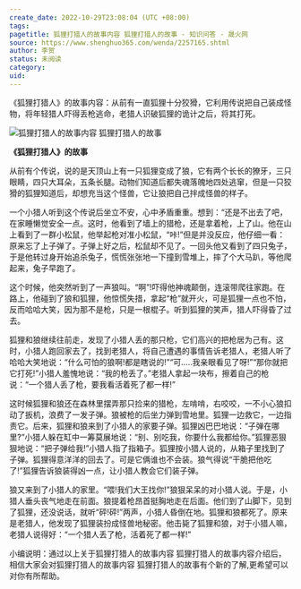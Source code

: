 ```yaml
---
create_date: 2022-10-29T23:08:04 (UTC +08:00)
tags: 
pagetitle: 狐狸打猎人的故事内容 狐狸打猎人的故事 - 知识问答 - 晟火网
source: https://www.shenghuo365.com/wenda/2257165.shtml
author: 李贺
status: 未阅读
category: 
uid: 
---
```


《狐狸打猎人》的故事内容：从前有一直狐狸十分狡猾，它利用传说把自己装成怪物，将年轻猎人吓得丢枪逃命，老猎人识破狐狸的诡计之后，将其打死。

![狐狸打猎人的故事内容 狐狸打猎人的故事](https://www.shenghuo365.com/d/file/biaoti/2021136.jpg "狐狸打猎人的故事内容 狐狸打猎人的故事")

**《狐狸打猎人》的故事**

从前有个传说，说的是天顶山上有一只狐狸变成了狼，它有两个长长的獠牙，三只眼睛，四只大耳朵，五条长腿。动物们知道后都失魂落魄地四处逃窜，但是一只狡猾的狐狸知道后，却想充当这个怪兽，它让狼把自己拌成怪兽的样子。

一个小猎人听到这个传说后坐立不安，心中矛盾重重。想到：“还是不出去了吧，在家睡懒觉安全一点。这时，他看到了墙上的猎枪，还是拿着枪，上了山。他在山上看到了一群小松鼠，他举起枪对准小松鼠，“咔!”但是并没反应，他仔细一看：原来忘了上子弹了。子弹上好之后，松鼠却不见了。一回头他又看到了四只兔子，于是他转过身开始追杀兔子，慌慌张张地一下撞到雪堆上，摔了个大马趴，等他爬起来，兔子早跑了。

这个时候，他突然听到了一声狼叫。“啊”!吓得他神魂颠倒，连滚带爬往家跑。在路上，他碰到了狼和狐狸，他惊慌失措，拿起“枪”就开火，可是狐狸一点也不怕，反而哈哈大笑，因为那不是枪，只是一根棍子。听到狐狸的笑声，猎人吓得昏了过去。

狐狸和狼继续往前走，发现了小猎人丢的那只枪，它们高兴的把枪居为己有。这时，小猎人跑回家去了，找到老猎人，将自己遭遇的事情告诉老猎人，老猎人听了哈哈大笑地说：“什么可怕的狼啊!都是瞎说的!”“可…..我亲眼看见了呀!”“那你就把它打死!”小猎人羞愧地说：“我的枪丢了。”老猎人拿起一块布，擦着自己的枪说：“一个猎人丢了枪，要我看活着死了都一样!”

这时候狐狸和狼还在森林里摆弄那只捡来的猎枪，左啃啃，右咬咬，一不小心狼扣动了扳机，浪费了一发子弹。狼被枪的后坐力弹到雪地里。狐狸一边救它，一边指责它。后来，狐狸和狼来到了小猎人的家要子弹。狐狸凶巴巴地说：“子弹在哪里?”小猎人躲在缸中一筹莫展地说：“别、别吃我，你要什么我都给你。”狐狸恶狠狠地说：“把子弹给我!”小猎人指了指箱子。狐狸按小猎人说的，从箱子里找到了子弹。狐狸得意洋洋的回去了。可是它俩谁也不会装。狼气得说“干脆把他吃了!”狐狸告诉狼装得凶一点，让小猎人教会它们装子弹。

狼又来到了小猎人的家里。“喂!我们大王找你!”狼狠呆呆的对小猎人说。于是，小猎人垂头丧气地走在前面。狼提着枪昂首挺胸地走在后面。他们到了山脚下，见到了狐狸，还没说话，就听“砰!砰!”两声，小猎人昏倒在地。狐狸和狼都死了。原来是老猎人，他发现了狐狸装扮成怪兽地秘密。他击毙了狐狸和狼，对于小猎人嘛，老猎人说得好：“一个猎人丢了枪，活着死了都一样!”

小编说明：通过以上关于狐狸打猎人的故事内容 狐狸打猎人的故事内容介绍后，相信大家会对狐狸打猎人的故事内容 狐狸打猎人的故事有个新的了解,更希望可以对你有所帮助。
